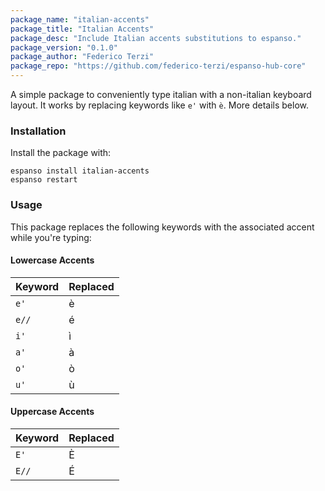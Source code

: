 ```yaml
---
package_name: "italian-accents"
package_title: "Italian Accents"
package_desc: "Include Italian accents substitutions to espanso."
package_version: "0.1.0"
package_author: "Federico Terzi"
package_repo: "https://github.com/federico-terzi/espanso-hub-core"
---
```

A simple package to conveniently type italian with a non-italian keyboard layout.
It works by replacing keywords like `e'` with `è`. More details below.

### Installation

Install the package with:

```
espanso install italian-accents
espanso restart
```

### Usage

This package replaces the following keywords with the associated accent while you're
typing:

#### Lowercase Accents

Keyword | Replaced
--- | ---
`e'` | è
`e//` | é
`i'` | ì
`a'` | à
`o'` | ò
`u'` | ù

#### Uppercase Accents

Keyword | Replaced
--- | ---
`E'` | È
`E//` | É
